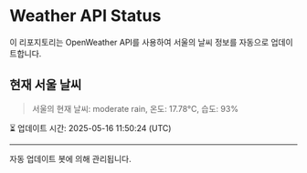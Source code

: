 
# Weather API Status

이 리포지토리는 OpenWeather API를 사용하여 서울의 날씨 정보를 자동으로 업데이트합니다.

## 현재 서울 날씨
> 서울의 현재 날씨: moderate rain, 온도: 17.78°C, 습도: 93%

⏳ 업데이트 시간: 2025-05-16 11:50:24 (UTC)

---
자동 업데이트 봇에 의해 관리됩니다.
